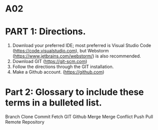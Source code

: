 # A02

# PART 1: Directions.
  1. Download your preferred IDE; most preferred is Visual Studio Code (https://code.visualstudio.com), but Webstorm (https://www.jetbrains.com/webstorm/) is also recommended. 
  2. Download GIT (https://git-scm.com)
  3. Follow the directions through the GIT installation.
  4. Make a Github account. (https://github.com) 

 
# Part 2: Glossary to include these terms in a bulleted list.
Branch
Clone
Commit
Fetch
GIT
Github
Merge
Merge Conflict
Push
Pull
Remote
Repository
